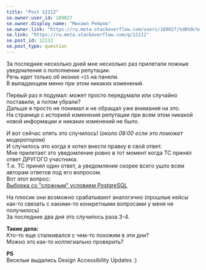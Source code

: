 ```yaml
---
title: "Post 12112"
se.owner.user_id: 189027
se.owner.display_name: "Михаил Ребров"
se.owner.link: "https://ru.meta.stackoverflow.com/users/189027/%d0%9c%d0%b8%d1%85%d0%b0%d0%b8%d0%bb-%d0%a0%d0%b5%d0%b1%d1%80%d0%be%d0%b2"
se.link: "https://ru.meta.stackoverflow.com/q/12112"
se.post_id: 12112
se.post_type: question
---
```

<p>За последние несколько дней мне несколько раз прилетали ложные уведомления о пополнении репутации.<br/>
Речь идет только об иконке <code>+15</code> на панели.<br/>
В выпадающем меню при этом никаких изменений.</p>
<p>Первый раз я подумал: может просто передумали или случайно поставили, а потом убрали?<br/>
Дальше я просто не понимал и не обращал уже внимания на это.<br/>
На странице с историей изменения репутации при всем этом никакой новой информации и никаких изменений не было.</p>
<p>И вот сейчас опять это случилось! (<em>около 08:00 если это поможет модераторам</em>)<br/>
И случилось это когда я хотел внести правку в свой ответ.<br/>
Мне прилетает это уведомление ровно в тот момент когда ТС принял ответ ДРУГОГО участника.<br/>
Т.е. ТС принял один ответ, а уведомление скорее всего ушло всем авторам ответов под его вопросом.<br/>
Вот этот вопрос:<br/>
<a href="https://ru.stackoverflow.com/questions/1438570/%D0%92%D1%8B%D0%B1%D0%BE%D1%80%D0%BA%D0%B0-%D1%81%D0%BE-%D1%81%D0%BB%D0%BE%D0%B6%D0%BD%D1%8B%D0%BC-%D1%83%D1%81%D0%BB%D0%BE%D0%B2%D0%B8%D0%B5%D0%BC-postgresql/1438589">Выборка со &quot;сложным&quot; условием PostgreSQL</a></p>
<p>На плюсик они возможно срабатывают аналогично (прошлые кейсы как-то связать с какими-то конкретными вопросами у меня не получилось)<br/>
За последние два дня это случилось раза 3-4.</p>
<p><strong>Такие дела:</strong><br/>
Кто-то еще сталкивался с чем-то похожим в эти дни?<br/>
Можно это как-то коллегиально проверить?</p>
<p><strong>PS</strong><br/>
Веселые выдались Design Accessibility Updates :)</p>
